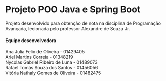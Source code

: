# Projeto POO Java e Spring Boot
Projeto desenvolvido para obtenção de nota na disciplina de Programação Avançada, lecionada pelo professor Alexandre de Souza Jr.
#### Equipe desenvolvedora
Ana Julia Felix de Oliveira - 01429405 <br/>
Ariel Martins Correia - 01348219 <br/>
Nycolas Gabriel Ribeiro de Luna - 01489073 <br/>
Rafael Tomás Souza dos Santos - 01456056 <br/>
Vitória Nathaly Gomes de Oliveira - 01482475 <br/>